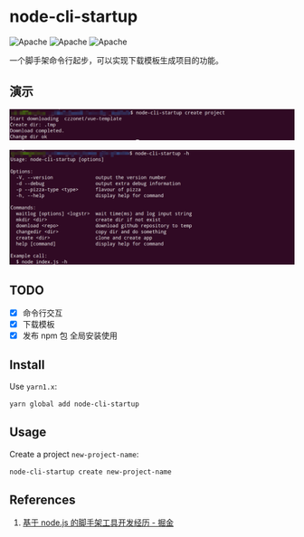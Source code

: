 # node-cli-startup

![Apache](https://img.shields.io/badge/license-Apache2-blue.svg)
![Apache](https://img.shields.io/badge/building-pass-green.svg)
![Apache](https://img.shields.io/badge/version-1.0.1-blue.svg)

一个脚手架命令行起步，可以实现下载模板生成项目的功能。

## 演示

![create](./Snipaste_2020-07-11_16-33-10.png)

![help](./Snipaste_2020-07-11_16-34-59.png)

## TODO

- [x] 命令行交互
- [x] 下载模板
- [x] 发布 npm 包 全局安装使用

## Install

Use `yarn1.x`:

```sh
yarn global add node-cli-startup
```

## Usage

Create a project `new-project-name`:

```sh
node-cli-startup create new-project-name
```

## References

1. [基于 node.js 的脚手架工具开发经历 - 掘金](https://juejin.im/post/5a31d210f265da431a43330e)
